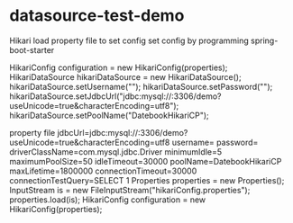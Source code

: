 # datasource-test-demo
Hikari
load property file to set config 
set config by programming
spring-boot-starter

HikariConfig configuration = new HikariConfig(properties);
            HikariDataSource hikariDataSource = new HikariDataSource();
            hikariDataSource.setUsername("");
            hikariDataSource.setPassword("");
            hikariDataSource.setJdbcUrl("jdbc:mysql://:3306/demo?useUnicode=true&characterEncoding=utf8");
            hikariDataSource.setPoolName("DatebookHikariCP");
            
property file
jdbcUrl=jdbc:mysql://:3306/demo?useUnicode=true&characterEncoding=utf8
username=
password=
driverClassName=com.mysql.jdbc.Driver
minimumIdle=5
maximumPoolSize=50
idleTimeout=30000
poolName=DatebookHikariCP
maxLifetime=1800000
connectionTimeout=30000
connectionTestQuery=SELECT 1
Properties properties = new Properties();
InputStream is = new FileInputStream("hikariConfig.properties");
properties.load(is);
HikariConfig configuration = new HikariConfig(properties);

